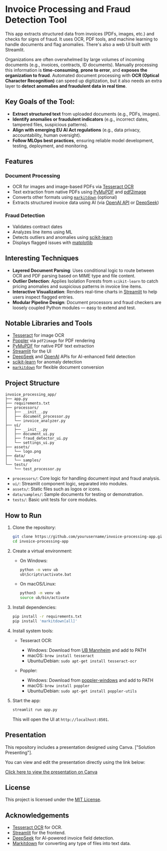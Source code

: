 # Invoice Processing and Fraud Detection Tool

This app extracts structured data from invoices (PDFs, images, etc.) and checks for signs of fraud. It uses OCR, PDF tools, and machine learning to handle documents and flag anomalies. There's also a web UI built with Streamlit.



Organizations are often overwhelmed by large volumes of incoming documents (e.g., invoices, contracts, ID documents). Manually processing this information is **time-consuming**, **prone to error**, and **exposes the organization to fraud**. Automated document processing with **OCR (Optical Character Recognition)** can speed up digitization, but it also needs an extra layer to **detect anomalies and fraudulent data in real time**.

## Key Goals of the Tool:

- **Extract structured text** from uploaded documents (e.g., PDFs, images).
- **Identify anomalies or fraudulent indicators** (e.g., incorrect dates, tampered files, suspicious patterns).
- **Align with emerging EU AI Act regulations** (e.g., data privacy, accountability, human oversight).
- **Follow MLOps best practices**, ensuring reliable model development, testing, deployment, and monitoring.

## Features

### Document Processing

* OCR for images and image-based PDFs via [Tesseract OCR](https://github.com/tesseract-ocr/tesseract)
* Text extraction from native PDFs using [PyMuPDF](https://pymupdf.readthedocs.io/en/latest/) and [pdf2image](https://github.com/Belval/pdf2image)
* Converts other formats using [`markitdown`](https://github.com/microsoft/markitdown) (optional)
* Extracts structured invoice data using AI (via [OpenAI API](https://platform.openai.com/) or [DeepSeek](https://deepseek.com))

### Fraud Detection

* Validates contract dates
* Analyzes line items using ML
* Detects outliers and anomalies using [scikit-learn](https://scikit-learn.org/stable/)
* Displays flagged issues with [matplotlib](https://matplotlib.org/)

## Interesting Techniques

* **Layered Document Parsing**: Uses conditional logic to route between OCR and PDF parsing based on MIME type and file content.
* **Outlier Detection**: Applies Isolation Forests from `scikit-learn` to catch pricing anomalies and suspicious patterns in invoice line items.
* **Interactive Visualization**: Renders real-time charts in [Streamlit](https://docs.streamlit.io/) to help users inspect flagged entries.
* **Modular Pipeline Design**: Document processors and fraud checkers are loosely coupled Python modules — easy to extend and test.

## Notable Libraries and Tools

* [Tesseract](https://github.com/tesseract-ocr/tesseract) for image OCR
* [Poppler](https://poppler.freedesktop.org/) via `pdf2image` for PDF rendering
* [PyMuPDF](https://pymupdf.readthedocs.io/en/latest/) for native PDF text extraction
* [Streamlit](https://streamlit.io/) for the UI
* [DeepSeek](https://deepseek.com) and [OpenAI](https://platform.openai.com) APIs for AI-enhanced field detection
* [scikit-learn](https://scikit-learn.org/stable/) for anomaly detection
* [`markitdown`](https://github.com/Red9/markitdown) for flexible document conversion

## Project Structure

```
invoice_processing_app/
├── app.py
├── requirements.txt
├── processors/
│   ├── __init__.py
│   ├── document_processor.py
│   └── invoice_analyzer.py
├── ui/
│   ├── __init__.py
│   ├── document_ui.py
│   ├── fraud_detector_ui.py
│   └── settings_ui.py
├── assets/
│   └── logo.png
├── data/
│   └── samples/
└── tests/
    └── test_processor.py
```

* `processors/`: Core logic for handling document input and fraud analysis.
* `ui/`: Streamlit component logic, separated into modules.
* `assets/`: Static files such as logos or icons.
* `data/samples/`: Sample documents for testing or demonstration.
* `tests/`: Basic unit tests for core modules.

## How to Run

1. Clone the repository:

   ```bash
   git clone https://github.com/yourusername/invoice-processing-app.git
   cd invoice-processing-app
   ```

2. Create a virtual environment:

   * On Windows:

     ```bash
     python -m venv ub
     ub\Scripts\activate.bat
     ```
   * On macOS/Linux:

     ```bash
     python3 -m venv ub
     source ub/bin/activate
     ```

3. Install dependencies:

   ```bash
   pip install -r requirements.txt
   pip install 'markitdown[all]'
   ```

4. Install system tools:

   * Tesseract OCR:

     * Windows: Download from [UB Mannheim](https://github.com/UB-Mannheim/tesseract/wiki) and add to PATH
     * macOS: `brew install tesseract`
     * Ubuntu/Debian: `sudo apt-get install tesseract-ocr`
   * Poppler:

     * Windows: Download from [poppler-windows](http://blog.alivate.com.au/poppler-windows/) and add to PATH
     * macOS: `brew install poppler`
     * Ubuntu/Debian: `sudo apt-get install poppler-utils`

5. Start the app:

   ```bash
   streamlit run app.py
   ```

   This will open the UI at `http://localhost:8501`.
   
## Presentation

This repository includes a presentation designed using Canva. ["Solution Presenting"]. 

You can view and edit the presentation directly using the link below:

[Click here to view the presentation on Canva](https://www.canva.com/design/DAGpPtqqgCk/qt6QgzB-RlVbwBCji51SWQ/view?utm_content=DAGpPtqqgCk&utm_campaign=designshare&utm_medium=link2&utm_source=uniquelinks&utlId=hc21b369ecd)

## License

This project is licensed under the [MIT License](./LICENSE).

## Acknowledgements

* [Tesseract OCR](https://github.com/tesseract-ocr/tesseract) for OCR.
* [Streamlit](https://streamlit.io/) for the frontend.
* [DeepSeek](https://deepseek.com) for AI-powered invoice field detection.
* [Markitdown](https://github.com/microsoft/markitdown) for converting any type of files into text data.

